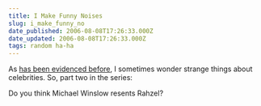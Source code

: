 ```yaml
---
title: I Make Funny Noises
slug: i_make_funny_no
date_published: 2006-08-08T17:26:33.000Z
date_updated: 2006-08-08T17:26:33.000Z
tags: random ha-ha
---
```


As [has been evidenced before](http://www.dashes.com/anil/2005/01/22/miss_america), I sometimes wonder strange things about celebrities. So, part two in the series:

Do you think Michael Winslow resents Rahzel?
